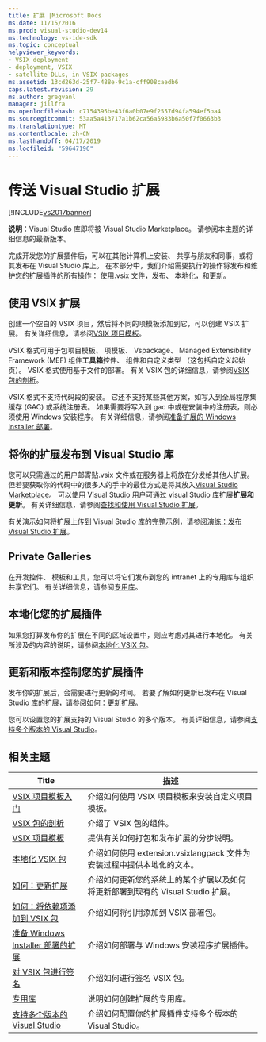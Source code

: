 ```yaml
---
title: 扩展 |Microsoft Docs
ms.date: 11/15/2016
ms.prod: visual-studio-dev14
ms.technology: vs-ide-sdk
ms.topic: conceptual
helpviewer_keywords:
- VSIX deployment
- deployment, VSIX
- satellite DLLs, in VSIX packages
ms.assetid: 13cd263d-25f7-488e-9c1a-cff908caedb6
caps.latest.revision: 29
ms.author: gregvanl
manager: jillfra
ms.openlocfilehash: c7154395be43f6a0b07e9f2557d94fa594ef5ba4
ms.sourcegitcommit: 53aa5a413717a1b62ca56a5983b6a50f7f0663b3
ms.translationtype: MT
ms.contentlocale: zh-CN
ms.lasthandoff: 04/17/2019
ms.locfileid: "59647196"
---
```

# <a name="shipping-visual-studio-extensions"></a>传送 Visual Studio 扩展
[!INCLUDE[vs2017banner](../includes/vs2017banner.md)]

**说明**：Visual Studio 库即将被 Visual Studio Marketplace。 请参阅本主题的详细信息的最新版本。

完成开发您的扩展插件后，可以在其他计算机上安装、 共享与朋友和同事，或将其发布在 Visual Studio 库上。 在本部分中，我们介绍需要执行的操作将发布和维护您的扩展插件的所有操作： 使用.vsix 文件，发布、 本地化，和更新。

## <a name="working-with-vsix-extensions"></a>使用 VSIX 扩展
 创建一个空白的 VSIX 项目，然后将不同的项模板添加到它，可以创建 VSIX 扩展。 有关详细信息，请参阅[VSIX 项目模板](../extensibility/vsix-project-template.md)。

 VSIX 格式可用于包项目模板、 项模板、 Vspackage、 Managed Extensibility Framework (MEF) 组件**工具箱**控件、 组件和自定义类型 （这包括自定义起始页）。 VSIX 格式使用基于文件的部署。 有关 VSIX 包的详细信息，请参阅[VSIX 包的剖析](../extensibility/anatomy-of-a-vsix-package.md)。

 VSIX 格式不支持代码段的安装。 它还不支持某些其他方案，如写入到全局程序集缓存 (GAC) 或系统注册表。 如果需要将写入到 gac 中或在安装中的注册表，则必须使用 Windows 安装程序。 有关详细信息，请参阅[准备扩展的 Windows Installer 部署](../extensibility/preparing-extensions-for-windows-installer-deployment.md)。

## <a name="publishing-your-extension-to-the-visual-studio-gallery"></a>将你的扩展发布到 Visual Studio 库
 您可以只需通过的用户邮寄贴.vsix 文件或在服务器上将放在分发给其他人扩展。 但若要获取你的代码中的很多人的手中的最佳方式是将其放入[Visual Studio Marketplace](https://marketplace.visualstudio.com/)。 可以使用 Visual Studio 用户可通过 visual Studio 库扩展**扩展和更新**。 有关详细信息，请参阅[查找和使用 Visual Studio 扩展](../ide/finding-and-using-visual-studio-extensions.md)。

 有关演示如何将扩展上传到 Visual Studio 库的完整示例，请参阅[演练：发布 Visual Studio 扩展](../extensibility/walkthrough-publishing-a-visual-studio-extension.md)。

## <a name="private-galleries"></a>Private Galleries
 在开发控件、 模板和工具，您可以将它们发布到您的 intranet 上的专用库与组织共享它们。 有关详细信息，请参阅[专用库](../extensibility/private-galleries.md)。

## <a name="localizing-your-extension"></a>本地化您的扩展插件
 如果您打算发布你的扩展在不同的区域设置中，则应考虑对其进行本地化。 有关所涉及的内容的说明，请参阅[本地化 VSIX 包](../extensibility/localizing-vsix-packages.md)。

## <a name="updating-and-versioning-your-extension"></a>更新和版本控制您的扩展插件
 发布你的扩展后，会需要进行更新的时间。 若要了解如何更新已发布在 Visual Studio 库的扩展，请参阅[如何：更新扩展](../extensibility/how-to-update-a-visual-studio-extension.md)。

 您可以设置您的扩展支持的 Visual Studio 的多个版本。 有关详细信息，请参阅[支持多个版本的 Visual Studio](../extensibility/supporting-multiple-versions-of-visual-studio.md)。

## <a name="related-topics"></a>相关主题

|Title|描述|
|-----------|-----------------|
|[VSIX 项目模板入门](../extensibility/getting-started-with-the-vsix-project-template.md)|介绍如何使用 VSIX 项目模板来安装自定义项目模板。|
|[VSIX 包的剖析](../extensibility/anatomy-of-a-vsix-package.md)|介绍了 VSIX 包的组件。|
|[VSIX 项目模板](../extensibility/vsix-project-template.md)|提供有关如何打包和发布扩展的分步说明。|
|[本地化 VSIX 包](../extensibility/localizing-vsix-packages.md)|介绍如何使用 extension.vsixlangpack 文件为安装过程中提供本地化的文本。|
|[如何：更新扩展](../extensibility/how-to-update-a-visual-studio-extension.md)|介绍如何更新您的系统上的某个扩展以及如何将更新部署到现有的 Visual Studio 扩展。|
|[如何：将依赖项添加到 VSIX 包](../extensibility/how-to-add-a-dependency-to-a-vsix-package.md)|介绍如何将引用添加到 VSIX 部署包。|
|[准备 Windows Installer 部署的扩展](../extensibility/preparing-extensions-for-windows-installer-deployment.md)|介绍如何部署与 Windows 安装程序扩展插件。|
|[对 VSIX 包进行签名](../extensibility/signing-vsix-packages.md)|介绍如何进行签名 VSIX 包。|
|[专用库](../extensibility/private-galleries.md)|说明如何创建扩展的专用库。|
|[支持多个版本的 Visual Studio](../extensibility/supporting-multiple-versions-of-visual-studio.md)|介绍如何配置你的扩展插件支持多个版本的 Visual Studio。|
